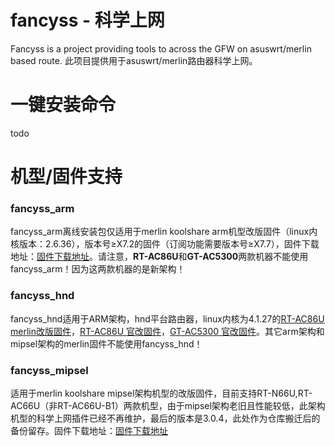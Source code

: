 # fancyss - 科学上网
Fancyss is a project providing tools to across the GFW on asuswrt/merlin based route. 
此项目提供用于asuswrt/merlin路由器科学上网。

# 一键安装命令
todo

# 机型/固件支持
### fancyss_arm
fancyss_arm离线安装包仅适用于merlin koolshare arm机型改版固件（linux内核版本：2.6.36），版本号≥X7.2的固件（订阅功能需要版本号≥X7.7），固件下载地址：[固件下载地址](http://koolshare.cn/forum-96-1.html)。请注意，<b>RT-AC86U</b>和<b>GT-AC5300</b>两款机器不能使用fancyss_arm！因为这两款机器的是新架构！

### fancyss_hnd
fancyss_hnd适用于ARM架构，hnd平台路由器，linux内核为4.1.27的[RT-AC86U merlin改版固件](http://koolshare.cn/thread-127878-1-1.html)，[RT-AC86U 官改固件](http://koolshare.cn/thread-139965-1-1.html)，[GT-AC5300 官改固件](http://koolshare.cn/thread-130902-1-1.html)。其它arm架构和mipsel架构的merlin固件不能使用fancyss_hnd！

### fancyss_mipsel
适用于merlin koolshare mipsel架构机型的改版固件，目前支持RT-N66U,RT-AC66U（非RT-AC66U-B1）两款机型，由于mipsel架构老旧且性能较低，此架构机型的科学上网插件已经不再维护，最后的版本是3.0.4，此处作为仓库搬迁后的备份留存。固件下载地址：[固件下载地址](http://koolshare.cn/forum-96-1.html)
